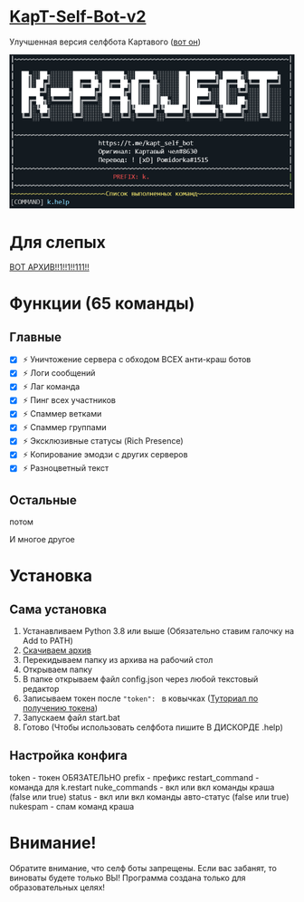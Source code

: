 # [KapT-Self-Bot-v2](https://github.com/TomatoTasty/KapT-Self-Bot-v2/)
Улучшенная версия селфбота Картавого ([вот он](https://github.com/KapTaBka/KapT-Self-Bot))

![](https://raw.githubusercontent.com/TomatoTasty/KapT-Self-Bot-v2/main/screenshot.png)

# Для слепых
[ВОТ АРХИВ!!1!!1!!111!!](https://github.com/TomatoTasty/KapT-Self-Bot-v2/archive/refs/heads/main.zip)
# Функции (65 команды)
## Главные
- [x] ⚡ Уничтожение сервера с обходом ВСЕХ анти-краш ботов
- [x] ⚡ Логи сообщений
- [x] ⚡ Лаг команда
- [x] ⚡ Пинг всех участников
- [x] ⚡ Спаммер ветками
- [x] ⚡ Спаммер группами
- [x] ⚡ Эксклюзивные статусы (Rich Presence)
- [x] ⚡ Копирование эмодзи с других серверов
- [x] ⚡ Разноцветный текст

## Остальные
потом

И многое другое

# Установка

## Сама установка
1. Устанавливаем Python 3.8 или выше (Обязательно ставим галочку на Add to PATH)
2. [Скачиваем архив](https://github.com/TomatoTasty/KapT-Self-Bot-v2/archive/refs/heads/main.zip)
3. Перекидываем папку из архива на рабочий стол
4. Открываем папку
5. В папке открываем файл config.json через любой текстовый редактор
6. Записываем токен после `"token": ` в ковычках ([Туториал по получению токена](https://youtu.be/9eE39IGQNcs))
7. Запускаем файл start.bat
8. Готово (Чтобы использовать селфбота пишите В ДИСКОРДЕ .help)

## Настройка конфига
token - токен ОБЯЗАТЕЛЬНО
prefix - префикс
restart_command - команда для k.restart
nuke_commands - вкл или вкл команды краша (false или true)
status - вкл или вкл команды авто-статус (false или true)
nukespam - спам команд краша

# Внимание!
Обратите внимание, что селф боты запрещены. Если вас забанят, то виноваты будете только ВЫ!
Программа создана только для образовательных целях!
